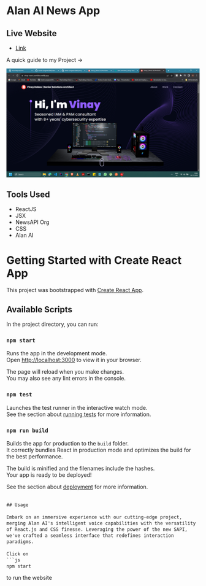 # Alan AI News App

## Live Website

- [Link](https://harsh-alan-ai-news-app.netlify.app/)

A quick guide to my Project ->

<img src = "./public/image.webp">

## Tools Used

- ReactJS
- JSX
- NewsAPI Org
- CSS
- Alan AI

# Getting Started with Create React App

This project was bootstrapped with [Create React App](https://github.com/facebook/create-react-app).

## Available Scripts

In the project directory, you can run:

### `npm start`

Runs the app in the development mode.\
Open [http://localhost:3000](http://localhost:3000) to view it in your browser.

The page will reload when you make changes.\
You may also see any lint errors in the console.

### `npm test`

Launches the test runner in the interactive watch mode.\
See the section about [running tests](https://facebook.github.io/create-react-app/docs/running-tests) for more information.

### `npm run build`

Builds the app for production to the `build` folder.\
It correctly bundles React in production mode and optimizes the build for the best performance.

The build is minified and the filenames include the hashes.\
Your app is ready to be deployed!

See the section about [deployment](https://facebook.github.io/create-react-app/docs/deployment) for more information.

``` 

## Usage

Embark on an immersive experience with our cutting-edge project, merging Alan AI's intelligent voice capabilities with the versatility of React.js and CSS finesse. Leveraging the power of the new SAPI, we've crafted a seamless interface that redefines interaction paradigms.

Click on
```js
npm start
``` 
to run the website